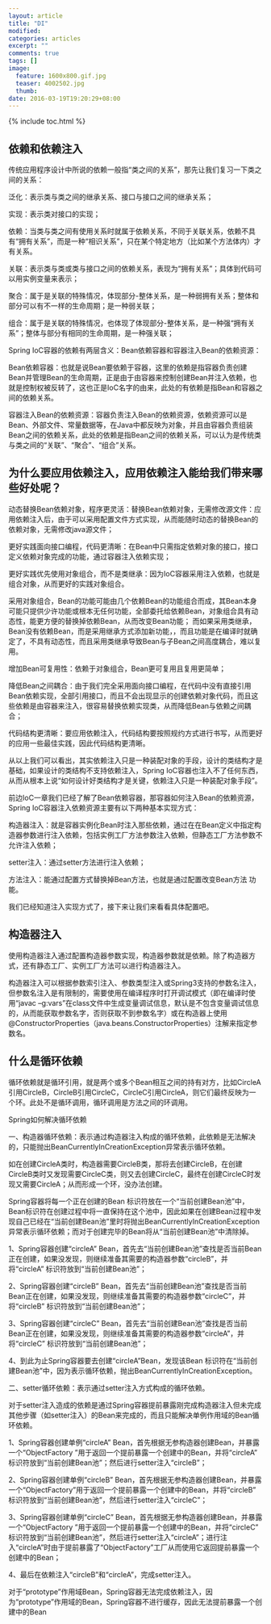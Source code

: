 ```yaml
---
layout: article
title: "DI"
modified:
categories: articles
excerpt: ""
comments: true
tags: []
image: 
  feature: 1600x800.gif.jpg
  teaser: 4002502.jpg
  thumb:
date: 2016-03-19T19:20:29+08:00
---
```


{% include toc.html %}

## 依赖和依赖注入

传统应用程序设计中所说的依赖一般指“类之间的关系”，那先让我们复习一下类之间的关系：

泛化：表示类与类之间的继承关系、接口与接口之间的继承关系；

实现：表示类对接口的实现；

依赖：当类与类之间有使用关系时就属于依赖关系，不同于关联关系，依赖不具有“拥有关系”，而是一种“相识关系”，只在某个特定地方（比如某个方法体内）才有关系。

关联：表示类与类或类与接口之间的依赖关系，表现为“拥有关系”；具体到代码可以用实例变量来表示；

聚合：属于是关联的特殊情况，体现部分-整体关系，是一种弱拥有关系；整体和部分可以有不一样的生命周期；是一种弱关联；

组合：属于是关联的特殊情况，也体现了体现部分-整体关系，是一种强“拥有关系”；整体与部分有相同的生命周期，是一种强关联；

Spring IoC容器的依赖有两层含义：Bean依赖容器和容器注入Bean的依赖资源：

Bean依赖容器：也就是说Bean要依赖于容器，这里的依赖是指容器负责创建Bean并管理Bean的生命周期，正是由于由容器来控制创建Bean并注入依赖，也就是控制权被反转了，这也正是IoC名字的由来，此处的有依赖是指Bean和容器之间的依赖关系。

容器注入Bean的依赖资源：容器负责注入Bean的依赖资源，依赖资源可以是Bean、外部文件、常量数据等，在Java中都反映为对象，并且由容器负责组装Bean之间的依赖关系，此处的依赖是指Bean之间的依赖关系，可以认为是传统类与类之间的“关联”、“聚合”、“组合”关系。

## 为什么要应用依赖注入，应用依赖注入能给我们带来哪些好处呢？

动态替换Bean依赖对象，程序更灵活：替换Bean依赖对象，无需修改源文件：应用依赖注入后，由于可以采用配置文件方式实现，从而能随时动态的替换Bean的依赖对象，无需修改java源文件；

更好实践面向接口编程，代码更清晰：在Bean中只需指定依赖对象的接口，接口定义依赖对象完成的功能，通过容器注入依赖实现；

更好实践优先使用对象组合，而不是类继承：因为IoC容器采用注入依赖，也就是组合对象，从而更好的实践对象组合。

采用对象组合，Bean的功能可能由几个依赖Bean的功能组合而成，其Bean本身可能只提供少许功能或根本无任何功能，全部委托给依赖Bean，对象组合具有动态性，能更方便的替换掉依赖Bean，从而改变Bean功能；
而如果采用类继承，Bean没有依赖Bean，而是采用继承方式添加新功能，，而且功能是在编译时就确定了，不具有动态性，而且采用类继承导致Bean与子Bean之间高度耦合，难以复用。

增加Bean可复用性：依赖于对象组合，Bean更可复用且复用更简单；

降低Bean之间耦合：由于我们完全采用面向接口编程，在代码中没有直接引用Bean依赖实现，全部引用接口，而且不会出现显示的创建依赖对象代码，而且这些依赖是由容器来注入，很容易替换依赖实现类，从而降低Bean与依赖之间耦合；

代码结构更清晰：要应用依赖注入，代码结构要按照规约方式进行书写，从而更好的应用一些最佳实践，因此代码结构更清晰。

从以上我们可以看出，其实依赖注入只是一种装配对象的手段，设计的类结构才是基础，如果设计的类结构不支持依赖注入，Spring IoC容器也注入不了任何东西，从而从根本上说“如何设计好类结构才是关键，依赖注入只是一种装配对象手段”。

前边IoC一章我们已经了解了Bean依赖容器，那容器如何注入Bean的依赖资源，Spring IoC容器注入依赖资源主要有以下两种基本实现方式：

构造器注入：就是容器实例化Bean时注入那些依赖，通过在在Bean定义中指定构造器参数进行注入依赖，包括实例工厂方法参数注入依赖，但静态工厂方法参数不允许注入依赖；

setter注入：通过setter方法进行注入依赖；

方法注入：能通过配置方式替换掉Bean方法，也就是通过配置改变Bean方法 功能。

我们已经知道注入实现方式了，接下来让我们来看看具体配置吧。

## 构造器注入

使用构造器注入通过配置构造器参数实现，构造器参数就是依赖。除了构造器方式，还有静态工厂、实例工厂方法可以进行构造器注入。

构造器注入可以根据参数索引注入、参数类型注入或Spring3支持的参数名注入，但参数名注入是有限制的，需要使用在编译程序时打开调试模式（即在编译时使用“javac –g:vars”在class文件中生成变量调试信息，默认是不包含变量调试信息的，从而能获取参数名字，否则获取不到参数名字）或在构造器上使用@ConstructorProperties（java.beans.ConstructorProperties）注解来指定参数名。

## 什么是循环依赖

循环依赖就是循环引用，就是两个或多个Bean相互之间的持有对方，比如CircleA引用CircleB，CircleB引用CircleC，CircleC引用CircleA，则它们最终反映为一个环。此处不是循环调用，循环调用是方法之间的环调用。

Spring如何解决循环依赖

一、构造器循环依赖：表示通过构造器注入构成的循环依赖，此依赖是无法解决的，只能抛出BeanCurrentlyInCreationException异常表示循环依赖。

如在创建CircleA类时，构造器需要CircleB类，那将去创建CircleB，在创建CircleB类时又发现需要CircleC类，则又去创建CircleC，最终在创建CircleC时发现又需要CircleA；从而形成一个环，没办法创建。

Spring容器将每一个正在创建的Bean 标识符放在一个“当前创建Bean池”中，Bean标识符在创建过程中将一直保持在这个池中，因此如果在创建Bean过程中发现自己已经在“当前创建Bean池”里时将抛出BeanCurrentlyInCreationException异常表示循环依赖；而对于创建完毕的Bean将从“当前创建Bean池”中清除掉。

1、Spring容器创建“circleA” Bean，首先去“当前创建Bean池”查找是否当前Bean正在创建，如果没发现，则继续准备其需要的构造器参数“circleB”，并将“circleA” 标识符放到“当前创建Bean池”；

2、Spring容器创建“circleB” Bean，首先去“当前创建Bean池”查找是否当前Bean正在创建，如果没发现，则继续准备其需要的构造器参数“circleC”，并将“circleB” 标识符放到“当前创建Bean池”；

3、Spring容器创建“circleC” Bean，首先去“当前创建Bean池”查找是否当前Bean正在创建，如果没发现，则继续准备其需要的构造器参数“circleA”，并将“circleC” 标识符放到“当前创建Bean池”；

4、到此为止Spring容器要去创建“circleA”Bean，发现该Bean 标识符在“当前创建Bean池”中，因为表示循环依赖，抛出BeanCurrentlyInCreationException。

二、setter循环依赖：表示通过setter注入方式构成的循环依赖。

对于setter注入造成的依赖是通过Spring容器提前暴露刚完成构造器注入但未完成其他步骤（如setter注入）的Bean来完成的，而且只能解决单例作用域的Bean循环依赖。

1、Spring容器创建单例“circleA” Bean，首先根据无参构造器创建Bean，并暴露一个“ObjectFactory ”用于返回一个提前暴露一个创建中的Bean，并将“circleA” 标识符放到“当前创建Bean池”；然后进行setter注入“circleB”；

2、Spring容器创建单例“circleB” Bean，首先根据无参构造器创建Bean，并暴露一个“ObjectFactory”用于返回一个提前暴露一个创建中的Bean，并将“circleB” 标识符放到“当前创建Bean池”，然后进行setter注入“circleC”；

3、Spring容器创建单例“circleC” Bean，首先根据无参构造器创建Bean，并暴露一个“ObjectFactory ”用于返回一个提前暴露一个创建中的Bean，并将“circleC” 标识符放到“当前创建Bean池”，然后进行setter注入“circleA”；进行注入“circleA”时由于提前暴露了“ObjectFactory”工厂从而使用它返回提前暴露一个创建中的Bean；

4、最后在依赖注入“circleB”和“circleA”，完成setter注入。

对于“prototype”作用域Bean，Spring容器无法完成依赖注入，因为“prototype”作用域的Bean，Spring容器不进行缓存，因此无法提前暴露一个创建中的Bean